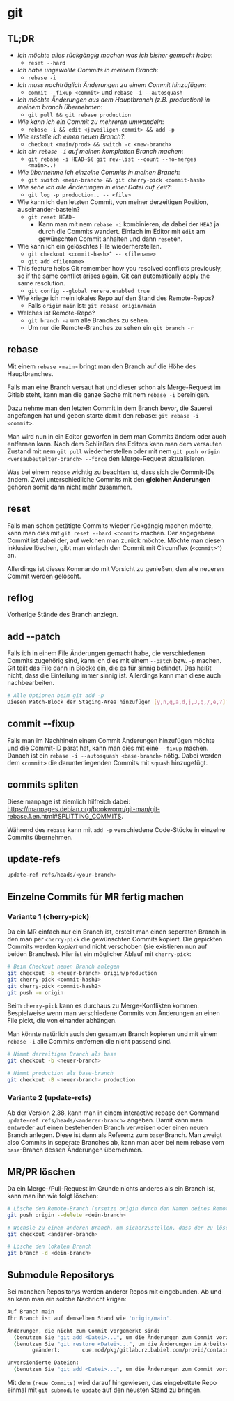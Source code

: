 # git

## TL;DR 

-   *Ich möchte alles rückgängig machen was ich bisher gemacht habe*:
    -   `reset --hard`
-   *Ich habe ungewollte Commits in meinem Branch*:
    -   `rebase -i`
-   *Ich muss nachträglich Änderungen zu einem Commit hinzufügen*:
    -   `commit --fixup <commit>` und `rebase -i --autosquash`
-   *Ich möchte Änderungen aus dem Hauptbranch (z.B. production) in
    meinem branch übernehmen*:
    -   `git pull && git rebase production`
-   *Wie kann ich ein Commit zu mehreren umwandeln*:
    -   `rebase -i && edit <jeweiligen-commit> && add -p`
-   *Wie erstelle ich einen neuen Branch?*:
    -   `checkout <main/prod> && switch -c <new-branch>`
-   *Ich ein `rebase -i` auf meinen kompletten Branch machen*:
    -   `git rebase -i HEAD~$( git rev-list --count --no-merges <main>..)`
-   *Wie übernehme ich einzelne Commits in meinen Branch*:
    -   `git switch <mein-branch> && git cherry-pick <commit-hash>`
-   *Wie sehe ich alle Änderungen in einer Datei auf Zeit?*:
    -   `git log -p production.. -- <file>`
-   Wie kann ich den letzten Commit, von meiner derzeitigen Position,
    auseinander-basteln?
    -   `git reset HEAD~`
        -   Kann man mit nem `rebase -i` kombinieren, da dabei der
            `HEAD` ja durch die Commits wandert. Einfach im Editor mit
            `edit` am gewünschten Commit anhalten und dann `reset`en.
-   Wie kann ich ein gelöschtes File wiederherstellen.
    -   `git checkout <commit-hash>^ -- <filename>`
    -   `git add <filename>`
-   This feature helps Git remember how you resolved conflicts
    previously, so if the same conflict arises again, Git can
    automatically apply the same resolution.
    -   `git config --global rerere.enabled true`
- Wie kriege ich mein lokales Repo auf den Stand des Remote-Repos?
    - Falls `origin` `main` ist: `git rebase origin/main`
- Welches ist Remote-Repo?
    - `git branch -a` um alle Branches zu sehen.
    - Um nur die Remote-Branches zu sehen ein `git branch -r`

## rebase

Mit einem `rebase <main>` bringt man den Branch auf die Höhe des
Hauptbranches.

Falls man eine Branch versaut hat und dieser schon als Merge-Request im
Gitlab steht, kann man die ganze Sache mit nem `rebase -i` bereinigen.

Dazu nehme man den letzten Commit in dem Branch bevor, die Sauerei
angefangen hat und geben starte damit den rebase:
`git rebase -i <commit>`.

Man wird nun in ein Editor geworfen in dem man Commits ändern oder auch
entfernen kann. Nach dem Schließen des Editors kann man dem versauten
Zustand mit nem `git pull` wiederherstellen oder mit nem
`git push origin <versaubeutelter-branch> --force` den Merge-Request
aktualisieren.

Was bei einem `rebase` wichtig zu beachten ist, dass sich die Commit-IDs
ändern. Zwei unterschiedliche Commits mit den
**gleichen Änderungen** gehören somit dann nicht
mehr zusammen.

## reset

Falls man schon getätigte Commits wieder rückgängig machen möchte, kann
man dies mit `git reset --hard <commit>` machen. Der angegebene Commit
ist dabei der, auf welchen man zurück möchte. Möchte man diesen
inklusive löschen, gibt man einfach den Commit mit Circumflex
(`<commit>^`) an.

Allerdings ist dieses Kommando mit Vorsicht zu genießen, den alle
neueren Commit werden gelöscht.

## reflog

Vorherige Stände des Branch anziegn.

## add \--patch 

Falls ich in einem File Änderungen gemacht habe, die verschiedenen
Commits zugehörig sind, kann ich dies mit einem `--patch` bzw. `-p`
machen. Git teilt das File dann in Blöcke ein, die es für sinnig
befindet. Das heißt nicht, dass die Einteilung immer sinnig ist.
Allerdings kann man diese auch nachbearbeiten.

``` bash
# Alle Optionen beim git add -p
Diesen Patch-Block der Staging-Area hinzufügen [y,n,q,a,d,j,J,g,/,e,?]?
```

## commit --fixup <commit> 

Falls man im Nachhinein einem Commit Änderungen hinzufügen möchte und
die Commit-ID parat hat, kann man dies mit eine `--fixup` machen. Danach
ist ein `rebase -i --autosquash <base-branch>` nötig. Dabei werden dem
`<commit>` die darunterliegenden Commits mit `squash` hinzugefügt.

## commits spliten 

Diese manpage ist ziemlich hilfreich dabei:
<https://manpages.debian.org/bookworm/git-man/git-rebase.1.en.html#SPLITTING_COMMITS>.

Während des `rebase` kann mit `add -p` verschiedene Code-Stücke in
einzelne Commits übernehmen.

## update-refs

``` bash
update-ref refs/heads/<your-branch>
```

## Einzelne Commits für MR fertig machen 

### Variante 1 (cherry-pick) 

Da ein MR einfach nur ein Branch ist, erstellt man einen seperaten
Branch in den man per `cherry-pick` die gewünschten Commits kopiert. Die
gepickten Commits werden *kopiert* und nicht verschoben (sie existieren
nun auf beiden Branches). Hier ist ein möglicher Ablauf mit
`cherry-pick`:

``` bash
# Beim Checkout neuen Branch anlegen
git checkout -b <neuer-branch> origin/production
git cherry-pick <commit-hash1>
git cherry-pick <commit-hash2>
git push -u origin
```

Beim `cherry-pick` kann es durchaus zu Merge-Konflikten kommen.
Bespielweise wenn man verschiedene Commits von Änderungen an einen File
pickt, die von einander abhängen.

Man könnte natürlich auch den gesamten Branch kopieren und mit einem
`rebase -i` alle Commits entfernen die nicht passend sind.

``` bash
# Nimmt derzeitigen Branch als base
git checkout -b <neuer-branch>

# Nimmt production als base-branch
git checkout -B <neuer-branch> production
```

### Variante 2 (update-refs)
Ab der Version 2.38, kann man in einem
interactive rebase den Command `update-ref refs/heads/<anderer-branch>`
angeben. Damit kann man entweder auf einen bestehenden Branch verweisen
oder einen neuen Branch anlegen. Diese ist dann als Referenz zum
`base`-Branch. Man zweigt also Commits in seperate Branches ab, kann man
aber bei nem rebase vom `base`-Branch dessen Änderungen übernehmen.

## MR/PR löschen 

Da ein Merge-/Pull-Request im Grunde nichts anderes als ein Branch ist,
kann man ihn wie folgt löschen:

``` bash
# Lösche den Remote-Branch (ersetze origin durch den Namen deines Remotes)
git push origin --delete <dein-branch>

# Wechsle zu einem anderen Branch, um sicherzustellen, dass der zu löschende Branch nicht aktiv ist
git checkout <anderer-branch>

# Lösche den lokalen Branch
git branch -d <dein-branch>
```

## Submodule Repositorys 

Bei manchen Repositorys werden anderer Repos mit eingebunden. Ab und an
kann man ein solche Nachricht krigen:

``` bash
Auf Branch main
Ihr Branch ist auf demselben Stand wie 'origin/main'.

Änderungen, die nicht zum Commit vorgemerkt sind:
  (benutzen Sie "git add <Datei>...", um die Änderungen zum Commit vorzumerken)
  (benutzen Sie "git restore <Datei>...", um die Änderungen im Arbeitsverzeichnis zu verwerfen)
        geändert:       cue.mod/pkg/gitlab.rz.babiel.com/provid/container-images/rzauthproxy (neue Commits)

Unversionierte Dateien:
  (benutzen Sie "git add <Datei>...", um die Änderungen zum Commit vorzumerken)
```

Mit dem `(neue Commits)` wird darauf hingewiesen, das eingebettete Repo
einmal mit `git submodule update` auf den neusten Stand zu bringen.
